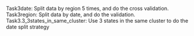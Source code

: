 Task3date: Split data by region 5 times, and do the cross validation.  
Task3region: Split data by date, and do the validation.   
Task3.3_3states_in_same_cluster: Use 3 states in the same cluster to do the date split strategy

